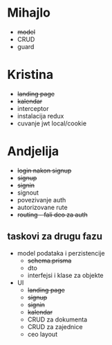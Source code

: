 # Mihajlo
- ~~model~~
- CRUD
- guard

# Kristina
- ~~landing page~~
- ~~kalendar~~
- interceptor
- instalacija redux
- cuvanje jwt local/cookie

# Andjelija
- ~~login nakon signup~~
- ~~signup~~
- ~~signin~~
- signout
- povezivanje auth
- autorizovane rute
- ~~routing - fali deo za auth~~



## taskovi za drugu fazu
- model podataka i perzistencije
    - ~~schema.prisma~~
    - dto
    - interfejsi i klase za objekte
- UI
    - ~~landing page~~
    - ~~signup~~
    - ~~signin~~
    - ~~kalendar~~
    - CRUD za dokumenta
    - CRUD za zajednice
    - ceo layout

